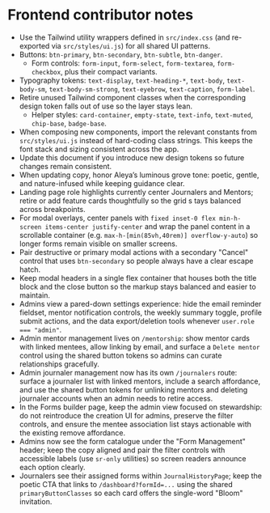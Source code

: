 # Frontend contributor notes

- Use the Tailwind utility wrappers defined in `src/index.css` (and re-exported via `src/styles/ui.js`) for all shared UI patterns.
- Buttons: `btn-primary`, `btn-secondary`, `btn-subtle`, `btn-danger`.
  - Form controls: `form-input`, `form-select`, `form-textarea`, `form-checkbox`, plus their compact variants.
- Typography tokens: `text-display`, `text-heading-*`, `text-body`, `text-body-sm`, `text-body-sm-strong`, `text-eyebrow`,
  `text-caption`, `form-label`.
- Retire unused Tailwind component classes when the corresponding design token falls out of use so the layer stays lean.
  - Helper styles: `card-container`, `empty-state`, `text-info`, `text-muted`, `chip-base`, `badge-base`.
- When composing new components, import the relevant constants from `src/styles/ui.js` instead of hard-coding class strings. This keeps the font stack and sizing consistent across the app.
- Update this document if you introduce new design tokens so future changes remain consistent.
- When updating copy, honor Aleya’s luminous grove tone: poetic, gentle, and nature-infused while keeping guidance clear.
- Landing page role highlights currently center Journalers and Mentors; retire or add feature cards thoughtfully so the grid s
tays balanced across breakpoints.
- For modal overlays, center panels with `fixed inset-0 flex min-h-screen items-center justify-center` and wrap the panel
  content in a scrollable container (e.g. `max-h-[min(85vh,40rem)] overflow-y-auto`) so longer forms remain visible on smaller
  screens.
- Pair destructive or primary modal actions with a secondary "Cancel" control that uses `btn-secondary` so people always have
  a clear escape hatch.
- Keep modal headers in a single flex container that houses both the title block and the close button so the markup stays
  balanced and easier to maintain.
- Admins view a pared-down settings experience: hide the email reminder fieldset, mentor notification controls, the weekly
  summary toggle, profile submit actions, and the data export/deletion tools whenever `user.role === "admin"`.
- Admin mentor management lives on `/mentorship`: show mentor cards with linked mentees, allow linking by email, and surface a
  `Delete mentor` control using the shared button tokens so admins can curate relationships gracefully.
- Admin journaler management now has its own `/journalers` route: surface a journaler list with linked mentors, include a search
  affordance, and use the shared button tokens for unlinking mentors and deleting journaler accounts when an admin needs to retire
  access.
- In the Forms builder page, keep the admin view focused on stewardship: do not reintroduce the creation UI for admins, preserve
  the filter controls, and ensure the mentee association list stays actionable with the existing remove affordance.
- Admins now see the form catalogue under the "Form Management" header; keep the copy aligned and pair the filter controls with
  accessible labels (use `sr-only` utilities) so screen readers announce each option clearly.
- Journalers see their assigned forms within `JournalHistoryPage`; keep the poetic CTA that links to `/dashboard?formId=...` using
  the shared `primaryButtonClasses` so each card offers the single-word "Bloom" invitation.


